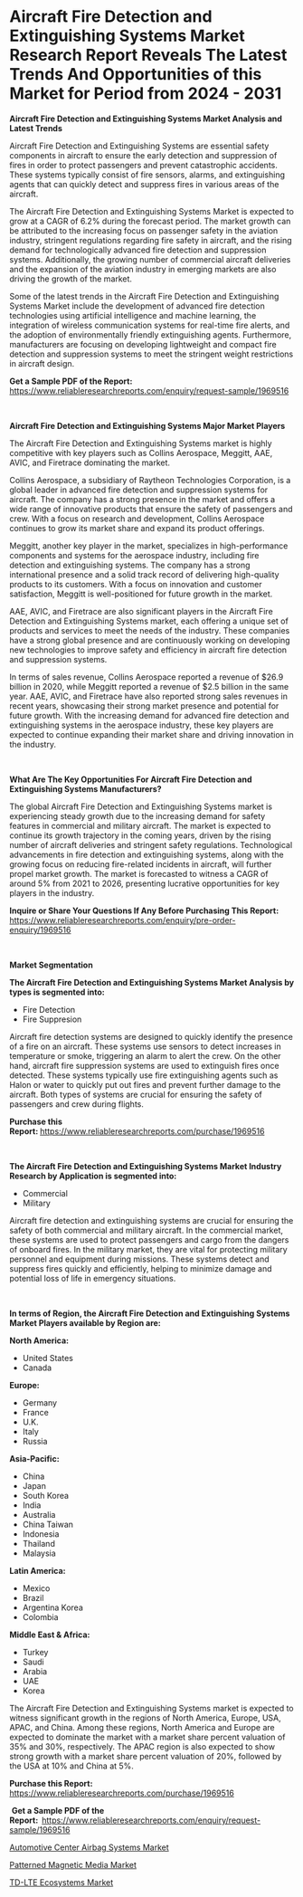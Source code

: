 <p><h1>Aircraft Fire Detection and Extinguishing Systems Market Research Report Reveals The Latest Trends And Opportunities of this Market for Period from 2024 - 2031</h1></p><p><strong>Aircraft Fire Detection and Extinguishing Systems Market Analysis and Latest Trends</strong></p>
<p><p>Aircraft Fire Detection and Extinguishing Systems are essential safety components in aircraft to ensure the early detection and suppression of fires in order to protect passengers and prevent catastrophic accidents. These systems typically consist of fire sensors, alarms, and extinguishing agents that can quickly detect and suppress fires in various areas of the aircraft.</p><p>The Aircraft Fire Detection and Extinguishing Systems Market is expected to grow at a CAGR of 6.2% during the forecast period. The market growth can be attributed to the increasing focus on passenger safety in the aviation industry, stringent regulations regarding fire safety in aircraft, and the rising demand for technologically advanced fire detection and suppression systems. Additionally, the growing number of commercial aircraft deliveries and the expansion of the aviation industry in emerging markets are also driving the growth of the market.</p><p>Some of the latest trends in the Aircraft Fire Detection and Extinguishing Systems Market include the development of advanced fire detection technologies using artificial intelligence and machine learning, the integration of wireless communication systems for real-time fire alerts, and the adoption of environmentally friendly extinguishing agents. Furthermore, manufacturers are focusing on developing lightweight and compact fire detection and suppression systems to meet the stringent weight restrictions in aircraft design.</p></p>
<p><strong>Get a Sample PDF of the Report:&nbsp;</strong> <a href="https://www.reliableresearchreports.com/enquiry/request-sample/1969516">https://www.reliableresearchreports.com/enquiry/request-sample/1969516</a></p>
<p>&nbsp;</p>
<p><strong>Aircraft Fire Detection and Extinguishing Systems Major Market Players</strong></p>
<p><p>The Aircraft Fire Detection and Extinguishing Systems market is highly competitive with key players such as Collins Aerospace, Meggitt, AAE, AVIC, and Firetrace dominating the market. </p><p>Collins Aerospace, a subsidiary of Raytheon Technologies Corporation, is a global leader in advanced fire detection and suppression systems for aircraft. The company has a strong presence in the market and offers a wide range of innovative products that ensure the safety of passengers and crew. With a focus on research and development, Collins Aerospace continues to grow its market share and expand its product offerings.</p><p>Meggitt, another key player in the market, specializes in high-performance components and systems for the aerospace industry, including fire detection and extinguishing systems. The company has a strong international presence and a solid track record of delivering high-quality products to its customers. With a focus on innovation and customer satisfaction, Meggitt is well-positioned for future growth in the market.</p><p>AAE, AVIC, and Firetrace are also significant players in the Aircraft Fire Detection and Extinguishing Systems market, each offering a unique set of products and services to meet the needs of the industry. These companies have a strong global presence and are continuously working on developing new technologies to improve safety and efficiency in aircraft fire detection and suppression systems.</p><p>In terms of sales revenue, Collins Aerospace reported a revenue of $26.9 billion in 2020, while Meggitt reported a revenue of $2.5 billion in the same year. AAE, AVIC, and Firetrace have also reported strong sales revenues in recent years, showcasing their strong market presence and potential for future growth. With the increasing demand for advanced fire detection and extinguishing systems in the aerospace industry, these key players are expected to continue expanding their market share and driving innovation in the industry.</p></p>
<p>&nbsp;</p>
<p><strong>What Are The Key Opportunities For Aircraft Fire Detection and Extinguishing Systems Manufacturers?</strong></p>
<p><p>The global Aircraft Fire Detection and Extinguishing Systems market is experiencing steady growth due to the increasing demand for safety features in commercial and military aircraft. The market is expected to continue its growth trajectory in the coming years, driven by the rising number of aircraft deliveries and stringent safety regulations. Technological advancements in fire detection and extinguishing systems, along with the growing focus on reducing fire-related incidents in aircraft, will further propel market growth. The market is forecasted to witness a CAGR of around 5% from 2021 to 2026, presenting lucrative opportunities for key players in the industry.</p></p>
<p><strong>Inquire or Share Your Questions If Any Before Purchasing This Report:</strong> <a href="https://www.reliableresearchreports.com/enquiry/pre-order-enquiry/1969516">https://www.reliableresearchreports.com/enquiry/pre-order-enquiry/1969516</a></p>
<p>&nbsp;</p>
<p><strong>Market Segmentation</strong></p>
<p><strong>The Aircraft Fire Detection and Extinguishing Systems Market Analysis by types is segmented into:</strong></p>
<p><ul><li>Fire Detection</li><li>Fire Suppresion</li></ul></p>
<p><p>Aircraft fire detection systems are designed to quickly identify the presence of a fire on an aircraft. These systems use sensors to detect increases in temperature or smoke, triggering an alarm to alert the crew. On the other hand, aircraft fire suppression systems are used to extinguish fires once detected. These systems typically use fire extinguishing agents such as Halon or water to quickly put out fires and prevent further damage to the aircraft. Both types of systems are crucial for ensuring the safety of passengers and crew during flights.</p></p>
<p><strong>Purchase this Report:&nbsp;</strong><a href="https://www.reliableresearchreports.com/purchase/1969516">https://www.reliableresearchreports.com/purchase/1969516</a></p>
<p>&nbsp;</p>
<p><strong>The Aircraft Fire Detection and Extinguishing Systems Market Industry Research by Application is segmented into:</strong></p>
<p><ul><li>Commercial</li><li>Military</li></ul></p>
<p><p>Aircraft fire detection and extinguishing systems are crucial for ensuring the safety of both commercial and military aircraft. In the commercial market, these systems are used to protect passengers and cargo from the dangers of onboard fires. In the military market, they are vital for protecting military personnel and equipment during missions. These systems detect and suppress fires quickly and efficiently, helping to minimize damage and potential loss of life in emergency situations.</p></p>
<p>&nbsp;</p>
<p><strong>In terms of Region, the Aircraft Fire Detection and Extinguishing Systems Market Players available by Region are:</strong></p>
<p>
    <p> <strong> North America: </strong>
        <ul>
            <li>United States</li>
            <li>Canada</li>
        </ul>
        </p> 
    <p> <strong> Europe: </strong>
        <ul>
            <li>Germany</li>
            <li>France</li>
            <li>U.K.</li>
            <li>Italy</li>
            <li>Russia</li>
        </ul>
        </p> 
    <p> <strong> Asia-Pacific: </strong>
        <ul>
            <li>China</li>
            <li>Japan</li>
            <li>South Korea</li>
            <li>India</li>
            <li>Australia</li>
            <li>China Taiwan</li>
            <li>Indonesia</li>
            <li>Thailand</li>
            <li>Malaysia</li>
        </ul>
        </p> 
    <p> <strong> Latin America: </strong>
        <ul>
            <li>Mexico</li>
            <li>Brazil</li>
            <li>Argentina Korea</li>
            <li>Colombia</li>
        </ul>
        </p> 
    <p> <strong> Middle East & Africa: </strong>
        <ul>
            <li>Turkey</li>
            <li>Saudi</li>
            <li>Arabia</li>
            <li>UAE</li>
            <li>Korea</li>
        </ul>
    </p>
    </p>
<p><p>The Aircraft Fire Detection and Extinguishing Systems market is expected to witness significant growth in the regions of North America, Europe, USA, APAC, and China. Among these regions, North America and Europe are expected to dominate the market with a market share percent valuation of 35% and 30%, respectively. The APAC region is also expected to show strong growth with a market share percent valuation of 20%, followed by the USA at 10% and China at 5%.</p></p>
<p><strong>Purchase this Report: </strong><a href="https://www.reliableresearchreports.com/purchase/1969516">https://www.reliableresearchreports.com/purchase/1969516</a></p>
<p>&nbsp;<strong>Get a Sample PDF of the Report:&nbsp;&nbsp;</strong><a href="https://www.reliableresearchreports.com/enquiry/request-sample/1969516">https://www.reliableresearchreports.com/enquiry/request-sample/1969516</a></p>
<p><strong></strong></p>
<p><p><a href="https://view.publitas.com/reportprime-1/automotive-center-airbag-systems-market-size-growing-and-forecasted-for-period-from-2023-2030-and-provides-complete-market-analysis-of-this-market/">Automotive Center Airbag Systems Market</a></p><p><a href="https://view.publitas.com/reportprime-1/patterned-magnetic-media-market-with-the-goal-of-estimating-the-market-size-and-future-growth-potential-of-various-market-segments-based-on-component-applications-end-user-and-region/">Patterned Magnetic Media Market</a></p><p><a href="https://view.publitas.com/reportprime-1/td-lte-ecosystems-market-a-comprehensive-report-of-its-market-share-growth-trends-2023-2030/">TD-LTE Ecosystems Market</a></p></p>